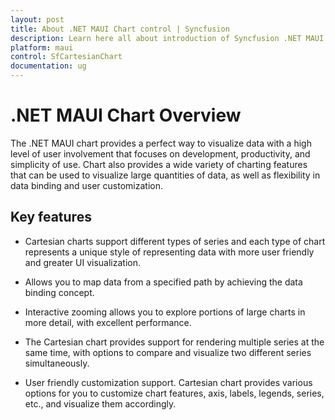 ```yaml
---
layout: post
title: About .NET MAUI Chart control | Syncfusion
description: Learn here all about introduction of Syncfusion .NET MAUI Chart (SfCartesianChart) control with key features and more.
platform: maui
control: SfCartesianChart
documentation: ug
---
```


# .NET MAUI Chart Overview

The .NET MAUI chart provides a perfect way to visualize data with a high level of user involvement that focuses on development, productivity, and simplicity of use. Chart also provides a wide variety of charting features that can be used to visualize large quantities of data, as well as flexibility in data binding and user customization.

## Key features

* Cartesian charts support different types of series and each type of chart represents a unique style of representing data with more user friendly and greater UI visualization.

* Allows you to map data from a specified path by achieving the data binding concept.

* Interactive zooming allows you to explore portions of large charts in more detail, with excellent performance.

* The Cartesian chart provides support for rendering multiple series at the same time, with options to compare and visualize two different series simultaneously.

* User friendly customization support. Cartesian chart provides various options for you to customize chart features, axis, labels, legends, series, etc., and visualize them accordingly.
